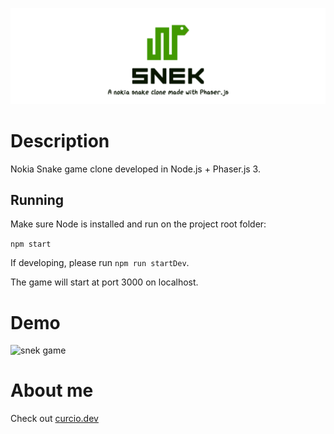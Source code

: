 ![snek game](_docs/logo.png)

# Description

Nokia Snake game clone developed in Node.js + Phaser.js 3.

## Running

Make sure Node is installed and run on the project root folder:

```npm start```

If developing, please run ``npm run startDev``.

The game will start at port 3000 on localhost.

# Demo

![snek game](_docs/demo.gif)

# About me

Check out [curcio.dev](https://curcio.dev)
